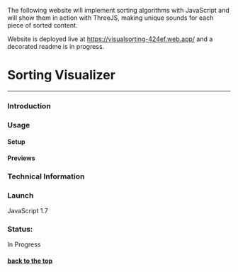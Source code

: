 The following website will implement sorting algorithms with JavaScript and will show them in action with ThreeJS, making unique sounds for each piece of sorted content.

Website is deployed live at https://visualsorting-424ef.web.app/ and a decorated readme is in progress.

# <a name="title" /> Sorting Visualizer
<hr>

### Introduction

### Usage

#### Setup

#### Previews

### Technical Information 

### Launch
JavaScript 1.7 <br>

### Status: 

In Progress

#### [back to the top](#title)
